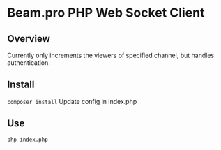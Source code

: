 # Beam.pro PHP Web Socket Client

## Overview

Currently only increments the viewers of specified channel, but handles authentication.

## Install
`composer install`
Update config in index.php

## Use
`php index.php`